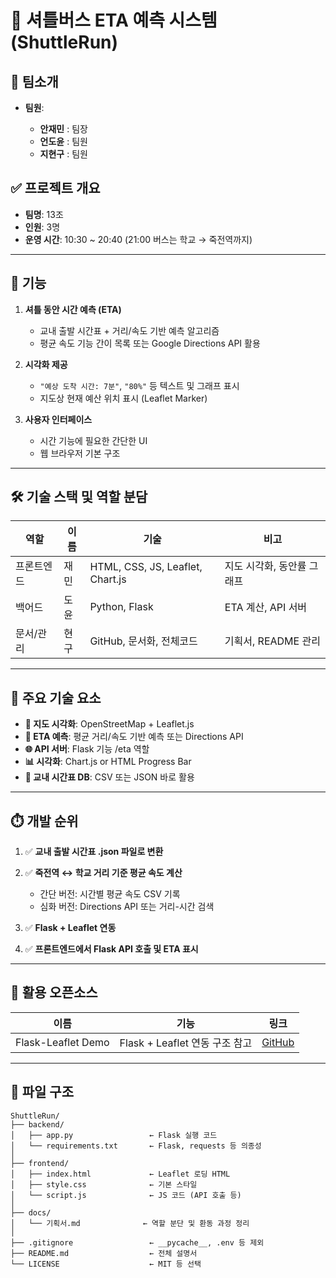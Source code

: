 # 🚌 셔틀버스 ETA 예측 시스템 (ShuttleRun)

## 👥 팀소개

* **팀원**:

  * **안재민** : 팀장
  * **언도윤** : 팀원
  * **지현구** : 팀원

## ✅ 프로젝트 개요

* **팀명**: 13조
* **인원**: 3명
* **운영 시간**: 10:30 ~ 20:40 (21:00 버스는 학교 → 죽전역까지)

---

## 🌟 기능

1. **셔틀 동안 시간 예측 (ETA)**

   * 교내 출발 시간표 + 거리/속도 기반 예측 알고리즘
   * 평균 속도 기능 간이 목록 또는 Google Directions API 활용

2. **시각화 제공**

   * `"예상 도착 시간: 7분"`, `"80%"` 등 텍스트 및 그래프 표시
   * 지도상 현재 예산 위치 표시 (Leaflet Marker)

3. **사용자 인터페이스**

   * 시간 기능에 필요한 간단한 UI
   * 웹 브라우저 기본 구조

---

## 🛠️ 기술 스택 및 역할 분담

| 역할    | 이름 | 기술                               | 비고              |
| ----- | -- | -------------------------------- | --------------- |
| 프론트엔드 | 재민 | HTML, CSS, JS, Leaflet, Chart.js | 지도 시각화, 동안률 그래프 |
| 백어드   | 도윤 | Python, Flask                    | ETA 계산, API 서버  |
| 문서/관리 | 현구 | GitHub, 문서화, 전체코드                   | 기획서, README 관리  |

---

## 🧐 주요 기술 요소

* **📍 지도 시각화**: OpenStreetMap + Leaflet.js
* **🧮 ETA 예측**: 평균 거리/속도 기반 예측 또는 Directions API
* **🌐 API 서버**: Flask 기능 /eta 역할
* **📊 시각화**: Chart.js or HTML Progress Bar
* **📂 교내 시간표 DB**: CSV 또는 JSON 바로 활용

---

## ⏱️ 개발 순위

1. ✅ **교내 출발 시간표 .json 파일로 변환**
2. ✅ **죽전역 ↔ 학교 거리 기준 평균 속도 계산**

   * 간단 버전: 시간별 평균 속도 CSV 기록
   * 심화 버전: Directions API 또는 거리-시간 검색
3. ✅ **Flask + Leaflet 연동**
4. ✅ **프론트엔드에서 Flask API 호출 및 ETA 표시**

---

## 🔗 활용 오픈소스

| 이름                      | 기능                       | 링크                                                              |
| ----------------------- | ------------------------ | --------------------------------------------------------------- |
| Flask-Leaflet Demo      | Flask + Leaflet 연동 구조 참고 | [GitHub](https://github.com/adwhit/flask-leaflet-demo)          |

---

## 📁 파일 구조

```
ShuttleRun/
├── backend/
│   ├── app.py                 ← Flask 실행 코드
│   └── requirements.txt       ← Flask, requests 등 의종성
│
├── frontend/
│   ├── index.html             ← Leaflet 로딩 HTML
│   ├── style.css              ← 기본 스타일
│   └── script.js              ← JS 코드 (API 호출 등)
│
├── docs/
│   └── 기획서.md              ← 역할 분단 및 환동 과정 정리
│
├── .gitignore                 ← __pycache__, .env 등 제외
├── README.md                  ← 전체 설명서
└── LICENSE                    ← MIT 등 선택
```

